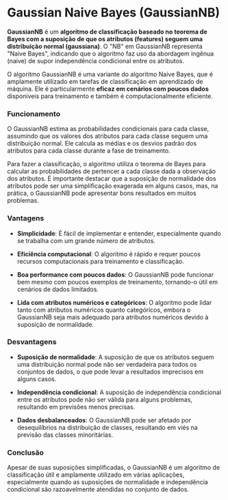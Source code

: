 # Gaussian Naive Bayes (GaussianNB)

**GaussianNB** é um **algoritmo de classificação baseado no teorema de Bayes com a suposição de que os atributos (features) seguem uma distribuição normal (gaussiana)**. O "NB" em GaussianNB representa "Naive Bayes", indicando que o algoritmo faz uso da abordagem ingênua (naive) de supor independência condicional entre os atributos.

O algoritmo GaussianNB é uma variante do algoritmo Naive Bayes, que é amplamente utilizado em tarefas de classificação em aprendizado de máquina. Ele é particularmente **eficaz em cenários com poucos dados** disponíveis para treinamento e também é computacionalmente eficiente.

### **Funcionamento**

O GaussianNB estima as probabilidades condicionais para cada classe, assumindo que os valores dos atributos para cada classe seguem uma distribuição normal. Ele calcula as médias e os desvios padrão dos atributos para cada classe durante a fase de treinamento.

Para fazer a classificação, o algoritmo utiliza o teorema de Bayes para calcular as probabilidades de pertencer a cada classe dada a observação dos atributos. É importante destacar que a suposição de normalidade dos atributos pode ser uma simplificação exagerada em alguns casos, mas, na prática, o GaussianNB pode apresentar bons resultados em muitos problemas.

### **Vantagens**

- **Simplicidade**: É fácil de implementar e entender, especialmente quando se trabalha com um grande número de atributos.

- **Eficiência computacional**: O algoritmo é rápido e requer poucos recursos computacionais para treinamento e classificação.

- **Boa performance com poucos dados**: O GaussianNB pode funcionar bem mesmo com poucos exemplos de treinamento, tornando-o útil em cenários de dados limitados.

- **Lida com atributos numéricos e categóricos**: O algoritmo pode lidar tanto com atributos numéricos quanto categóricos, embora o GaussianNB seja mais adequado para atributos numéricos devido à suposição de normalidade.

### **Desvantagens**

- **Suposição de normalidade**: A suposição de que os atributos seguem uma distribuição normal pode não ser verdadeira para todos os conjuntos de dados, o que pode levar a resultados imprecisos em alguns casos.

- **Independência condicional**: A suposição de independência condicional entre os atributos pode não ser válida para alguns problemas, resultando em previsões menos precisas.

- **Dados desbalanceados**: O GaussianNB pode ser afetado por desequilíbrios na distribuição de classes, resultando em viés na previsão das classes minoritárias.

### **Conclusão**

Apesar de suas suposições simplificadas, o GaussianNB é um algoritmo de classificação útil e amplamente utilizado em várias aplicações, especialmente quando as suposições de normalidade e independência condicional são razoavelmente atendidas no conjunto de dados.